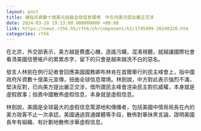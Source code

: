 ```yaml
---
layout: post
title: 被指斥資數十億美元扭曲全球信息環境　中方向美方提出嚴正交涉
date: 2024-03-20 19:13:00.000000000 +08:00
link: https://news.rthk.hk/rthk/ch/component/k2/1745499-20240320.htm
categories: rthk
---
```


在北京，外交部表示，美方越是費盡心機，造謠污衊，混淆視聽，就越讓國際社會看清美國信譽帳戶的累累赤字，留下的只會是越來越洗不白的惡名。

發言人林劍在例行記者會回應美國國務卿布林肯在首爾舉行的民主峰會上，指中國政府斥資數十億美元宣傳，扭曲全球信息環境。林劍說，中方對此表示強烈不滿，堅決反對，已向美方提出嚴正交涉，借所謂民主峰會渲染民主對抗威權，本身就是虛假敘事；指責中國散佈虛假信息，本身就是虛假信息。

林劍說，美國是全球最大的虛假信息策源地和傳播者，包括美國中情局局長在內的美方政客不止一次承認，美國通過買通媒體等手段，散佈對華抹黑言論，證明美國長年有組織、有計劃地散佈涉華虛假信息。
